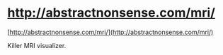 <!--
id: 193568355
link: http://tumblr.atmos.org/post/193568355/http-abstractnonsense-com-mri
slug: http-abstractnonsense-com-mri
date: Mon Sep 21 2009 13:02:08 GMT-0700 (PDT)
publish: 2009-09-021
tags: 
title: http://abstractnonsense.com/mri/
-->


http://abstractnonsense.com/mri/
================================

[http://abstractnonsense.com/mri/](http://abstractnonsense.com/mri/)

Killer MRI visualizer.

